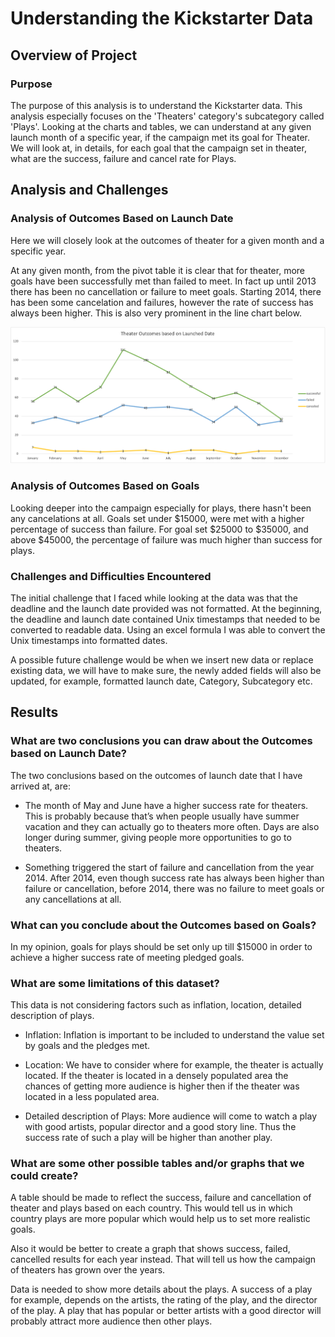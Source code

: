 # Understanding the Kickstarter Data

## Overview of Project

### Purpose

The purpose of this analysis is to understand the Kickstarter data. This analysis especially focuses on the 'Theaters' category's subcategory called 'Plays'. Looking at the charts and tables, we can understand at any given launch month of a specific year, if the campaign met its goal for Theater. We will look at, in details, for each goal that the campaign set in theater, what are the success, failure and cancel rate for Plays. 

## Analysis and Challenges

### Analysis of Outcomes Based on Launch Date

Here we will closely look at the outcomes of theater for a given month and a specific year.

At any given month, from the pivot table it is clear that for theater, more goals have been successfully met than failed to meet. In fact up until 2013 there has been no cancellation or failure to meet goals. Starting 2014, there has been some cancelation and failures, however the rate of success has always been higher. This is also very prominent in the line chart below. 

![LaunchOutcomes](Outcomes_vs_Launch.png)

### Analysis of Outcomes Based on Goals

Looking deeper into the campaign especially for plays, there hasn't been any cancelations at all. Goals set under $15000, were met with a higher percentage of success than failure. For goal set $25000 to $35000, and above $45000, the percentage of failure was much higher than success for plays. 

### Challenges and Difficulties Encountered

The initial challenge that I faced while looking at the data was that the deadline and the launch date provided was not formatted. At the beginning, the deadline and launch date contained Unix timestamps that needed to be converted to readable data. Using an excel formula I was able to convert the Unix timestamps into formatted dates.

A possible future challenge would be when we insert new data or replace existing data, we will have to make sure, the newly added fields will also be updated, for example, formatted launch date, Category, Subcategory etc.

## Results

### What are two conclusions you can draw about the Outcomes based on Launch Date?

The two conclusions based on the outcomes of launch date that I have arrived at, are:

- The month of May and June have a higher success  rate for theaters. This is probably because that’s when people usually have summer vacation and they can actually go to theaters more often. Days are also longer during summer, giving people more opportunities to go to theaters.

- Something triggered the start of failure and cancellation from the year 2014. After 2014, even though success rate has always been higher than failure or cancellation, before 2014, there was no failure to meet goals or any cancellations at all.

### What can you conclude about the Outcomes based on Goals?

In my opinion, goals for plays should be set only up till $15000 in order to achieve a higher success rate of meeting pledged goals. 

### What are some limitations of this dataset?

This data is not considering factors such as inflation, location, detailed description of plays.

- Inflation: Inflation is important to be included to understand the value set by goals and the pledges met.

- Location: We have to consider where for example, the theater is actually located. If the theater is located in a densely populated area the chances of getting more audience is higher then if the theater was located in a less populated area.

- Detailed description of Plays: More audience will come to watch a play with good artists, popular director and a good story line. Thus the success rate of such a play will be higher than another play. 


### What are some other possible tables and/or graphs that we could create?

A table should be made to reflect the success, failure and cancellation of theater and plays based on each country. This would tell us in which country plays are more popular which would help us to set more realistic goals.

Also it would be better to create a graph that shows success, failed, cancelled results for each year instead. That will tell us how the campaign of theaters has grown over the years. 

Data is needed to show more details about the plays. A success of a play for example, depends on the artists, the rating of the play, and the director of the play. A play that has popular or better artists with a good director will probably attract more audience then other plays.


